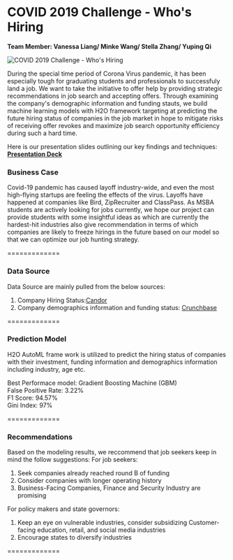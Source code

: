 # COVID 2019 Challenge - Who's Hiring

**Team Member:  Vanessa Liang/ Minke Wang/ Stella Zhang/ Yuping Qi**

![COVID 2019 Challenge - Who's Hiring](https://github.com/vanessaaleung/hiring-amid-covid/blob/master/COVID%2019%20Challenge.jpg)

During the special time period of Corona Virus pandemic, it has been especially tough for graduating students and professionals to successfuly land a job. We want to take the initiative to offer help by providing strategic recommendations in job search and accepting offers. Through examining the company's demographic information and funding stauts, we build machine learning models with H2O framework targeting at predicting the future hiring status of companies in the job market in hope to mitigate risks of receiving offer revokes and maximize job search opportunity efficiency during such a hard time.  

Here is our presentation slides outlining our key findings and techniques: 
[**Presentation Deck**](https://docs.google.com/presentation/d/1YMKYkbKYqozCvDENr0-M3S9cd15C8SJhXGpVFj_Mb3Q/edit?usp=sharing)

### **Business Case**

Covid-19 pandemic has caused layoff industry-wide, and even the most high-flying startups are feeling the effects of the virus. Layoffs have happened at companies like Bird, ZipRecruiter and ClassPass. As MSBA students are actively looking for jobs currently, we hope our project can provide students with some insightful ideas as which are currently the hardest-hit industries also give recommendation in terms of which companies are likely to freeze hirings  in the future based on our model so that we can optimize our job hunting strategy. 

=============

### **Data Source**

Data Source are mainly pulled from the below sources: 
1. Company Hiring Status:[Candor](https://candor.co/hiring-freezes/)
2. Company demographics information and funding status: [Crunchbase](https://www.crunchbase.com/)

=============


### **Prediction Model**

H2O AutoML frame work is utilized to predict the hiring status of companies with their investment, funding information and demographics information including industry, age etc. 

Best Performace model: Gradient Boosting Machine (GBM)<br>
False Positive Rate: 3.22% <br>
F1 Score: 94.57%<br>
Gini Index: 97%

=============


### **Recommendations**

Based on the modeling results, we reccommend that job seekers keep in mind the follow suggestions: 
For job seekers: 
1. Seek companies already reached round B of funding
2. Consider companies with longer operating history  
3. Business-Facing Companies, Finance and Security Industry are promising 

For policy makers and state governors:
1. Keep an eye on vulnerable industries, consider subsidizing Customer-facing education, retail, and social media industries
2. Encourage states to diversify industries

=============
